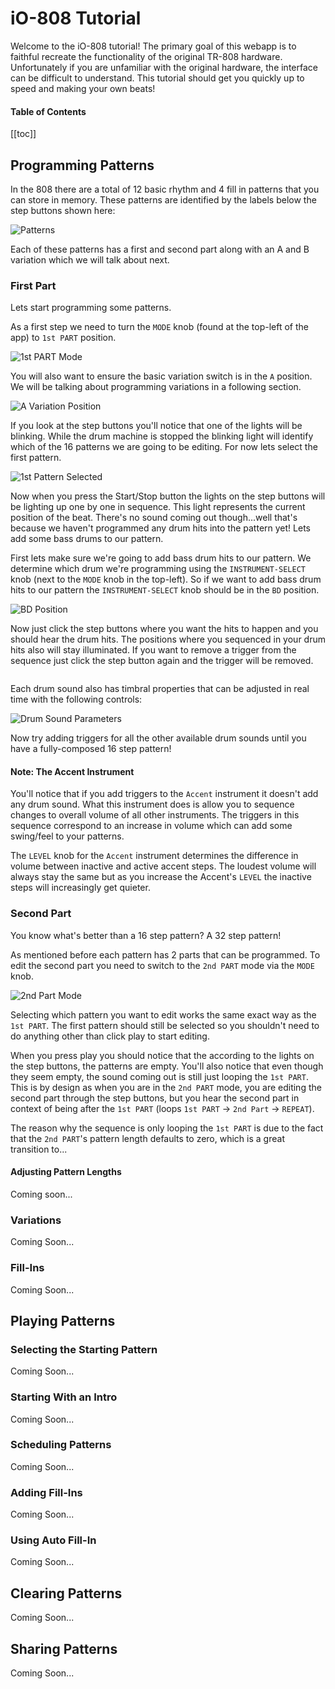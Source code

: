 # iO-808 Tutorial

Welcome to the iO-808 tutorial! The primary goal of this webapp is to faithful recreate the functionality of the original TR-808 hardware. Unfortunately if you are unfamiliar with the original hardware, the interface can be difficult to understand. This tutorial should get you quickly up to speed and making your own beats!

#### Table of Contents

[[toc]]

## Programming Patterns

In the 808 there are a total of 12 basic rhythm and 4 fill in patterns that you can store in memory. These patterns are identified by the labels below the step buttons shown here:

![Patterns](images/pattern-labels.png)

Each of these patterns has a first and second part along with an A and B variation which we will talk about next.

### First Part

Lets start programming some patterns.

As a first step we need to turn the `MODE` knob (found at the top-left of the app) to `1st PART` position.

![1st PART Mode](images/1st-part-mode.png)

You will also want to ensure the basic variation switch is in the `A` position. We will be talking about programming variations in a following section.

![A Variation Position](images/a-variation-position.png)

If you look at the step buttons you'll notice that one of the lights will be blinking. While the drum machine is stopped the blinking light will identify which of the 16 patterns we are going to be editing. For now lets select the first pattern.
 
![1st Pattern Selected](images/first-pattern-selected.png)

Now when you press the Start/Stop button the lights on the step buttons will be lighting up one by one in sequence. This light represents the current position of the beat. There's no sound coming out though...well that's because we haven't programmed any drum hits into the pattern yet! Lets add some bass drums to our pattern.

First lets make sure we're going to add bass drum hits to our pattern. We determine which drum we're programming using the `INSTRUMENT-SELECT` knob (next to the `MODE` knob in the top-left). So if we want to add bass drum hits to our pattern the `INSTRUMENT-SELECT` knob should be in the `BD` position.

![BD Position](images/instrument-select-bd.png)

Now just click the step buttons where you want the hits to happen and you should hear the drum hits. The positions where you sequenced in your drum hits also will stay illuminated. If you want to remove a trigger from the sequence just click the step button again and the trigger will be removed.

<img class='gfyitem' data-id='FearfulTenderCapybara' data-autoplay='false'>

Each drum sound also has timbral properties that can be adjusted in real time with the following controls:

![Drum Sound Parameters](images/drum-sound-parameters.png)

Now try adding triggers for all the other available drum sounds until you have a fully-composed 16 step pattern!

#### Note: The Accent Instrument

You'll notice that if you add triggers to the `Accent` instrument it doesn't add any drum sound. What this instrument does is allow you to sequence changes to overall volume of all other instruments. The triggers in this sequence correspond to an increase in volume which can add some swing/feel to your patterns. 

The `LEVEL` knob for the `Accent` instrument determines the difference in volume between inactive and active accent steps. The loudest volume will always stay the same but as you increase the Accent's `LEVEL` the inactive steps will increasingly get quieter.

### Second Part

You know what's better than a 16 step pattern? A 32 step pattern!

As mentioned before each pattern has 2 parts that can be programmed. To edit the second part you need to switch to the `2nd PART` mode via the `MODE` knob.

![2nd Part Mode](images/2nd-part-mode.png)

Selecting which pattern you want to edit works the same exact way as the `1st PART`. The first pattern should still be selected so you shouldn't need to do anything other than click play to start editing.
 
When you press play you should notice that the according to the lights on the step buttons, the patterns are empty. You'll also notice that even though they seem empty, the sound coming out is still just looping the `1st PART`. This is by design as when you are in the `2nd PART` mode, you are editing the second part through the step buttons, but you hear the second part in context of being after the `1st PART` (loops `1st PART` -> `2nd Part` -> `REPEAT`).

The reason why the sequence is only looping the `1st PART` is due to the fact that the `2nd PART`'s pattern length defaults to zero, which is a great transition to...
 
#### Adjusting Pattern Lengths

Coming soon...

### Variations

Coming Soon...

### Fill-Ins

Coming Soon...

## Playing Patterns

### Selecting the Starting Pattern

Coming Soon...

### Starting With an Intro

Coming Soon...

### Scheduling Patterns

Coming Soon...

### Adding Fill-Ins

Coming Soon...

### Using Auto Fill-In

Coming Soon...

## Clearing Patterns

Coming Soon...

## Sharing Patterns

Coming Soon...